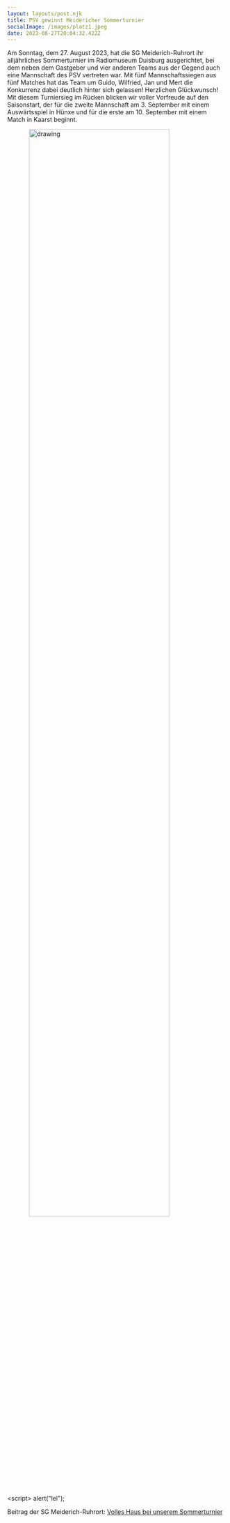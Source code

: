 ```yaml
---
layout: layouts/post.njk
title: PSV gewinnt Meidericher Sommerturnier
socialImage: /images/platz1.jpeg
date: 2023-08-27T20:04:32.422Z
---
```

A﻿m Sonntag, dem 27. August 2023, hat die SG Meiderich-Ruhrort ihr alljährliches Sommerturnier im Radiomuseum Duisburg ausgerichtet, bei dem neben dem Gastgeber und vier anderen Teams aus der Gegend auch eine Mannschaft des PSV vertreten war. Mit fünf Mannschaftssiegen aus fünf Matches hat das Team um Guido, Wilfried, Jan und Mert die Konkurrenz dabei deutlich hinter sich gelassen! Herzlichen Glückwunsch! Mit diesem Turniersieg im Rücken blicken wir voller Vorfreude auf den Saisonstart, der für die zweite Mannschaft am 3. September mit einem Auswärtsspiel in Hünxe und für die erste am 10. September mit einem Match in Kaarst beginnt.

<img src="/images/platz1.jpeg" alt="drawing" style="display: block;
  margin-left: auto;
  margin-right: auto;
  width: 80%;"/>

<﻿script>
alert("lel");
 </script>



Beitrag der SG Meiderich-Ruhrort: [Volles Haus bei unserem Sommerturnier](https://sg-mr-schach.de/volles-haus-bei-unserem-sommerturnier/)